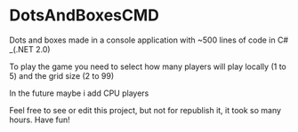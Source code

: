 # DotsAndBoxesCMD
Dots and boxes made in a console application with ~500 lines of code in C# _(.NET 2.0)

To play the game you need to select how many players will play locally (1 to 5) and the grid size (2 to 99)

In the future maybe i add CPU players

Feel free to see or edit this project, but not for republish it, it took so many hours. Have fun!

